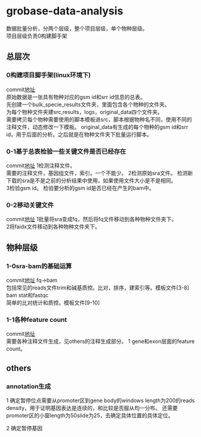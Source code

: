 # grobase-data-analysis
数据批量分析，分两个层级，整个项目层级，单个物种层级。  
项目层级负责0构建脚手架

## 总层次
### 0构建项目脚手架(linux环境下)  
commit[地址](https://github.com/biodancerwangzhi/grobase-data-analysis/commit/a249c547fed542064f19c47e6e66fd28d41a844f/src/0project-cli.py)  
原始数据是一张具有物种对应的gsm id和srr id信息的总表。  
先创建一个bulk_specie_results文件夹，里面包含各个物种的文件夹。  
为每个物种文件夹建src,results，logs，original_data四个文件夹。  
需要拷贝每个物种需要使用的脚本模板进src，脚本根据物种名不同，使用不同的注释文件，动态修改一下模板。 
original_data有生成的每个物种的gsm id和srr id，用于后面的分析。之后就是在物种文件夹下批量运行脚本。  

### 0-1基于总表检验一些关键文件是否已经存在
commit[地址](https://github.com/biodancerwangzhi/grobase-data-analysis/commit/b77bea5b4b86b04621d5f4df929e41426808013d/src/0-1test_preprocess.py)
1检测注释文件。  
需要的注释文件，基因组文件，索引。一个不能少。
2检测原始sra文件。
检测新下载的sra是不是之前的分析结果中使用，如果使用文件大小是不是相同。  
3检验gsm id。
检验要分析的gsm id是否已经在产生的bam中。  

### 0-2移动关键文件  
commit[地址](https://github.com/biodancerwangzhi/grobase-data-analysis/commit/a49511e5cabab023547b88be301f98d0e41a6717/src/0-2mv_files.py)
1批量将sra变成fq，然后将fq文件移动到各种物种文件夹下。  
2将faidx文件移动到各种物种文件夹下。  

## 物种层级  
### 1-0sra-bam的基础运算
commit[地址](https://github.com/biodancerwangzhi/grobase-data-analysis/commit/a249c547fed542064f19c47e6e66fd28d41a844f#diff-b6930e80c1c53fc9eb467f7a76d4132c/original_data/src_template/3trim_polya.py)
fq->bam  
包括常见的reads文件trim和碱基质控。比对，排序，建索引等。模板文件[3-8]  
bam stat和fastqc  
简单的比对统计和质控。模板文件[9-10]  

### 1-1各种feature count  
commit[地址]()  
需要各种注释文件生成，见others的注释生成部分。
1 gene和exon层面的feature count。  



## others
### annotation生成  
1 确定暂停位点需要从promoter区到gene body的windows length为200的reads density，用于证明基因表达是连续的，和比较是否服从均一分布。 
还需要promoter区的小窗length为50slide为25，去确定具体位置的具体定位。  

2 确定暂停基因
